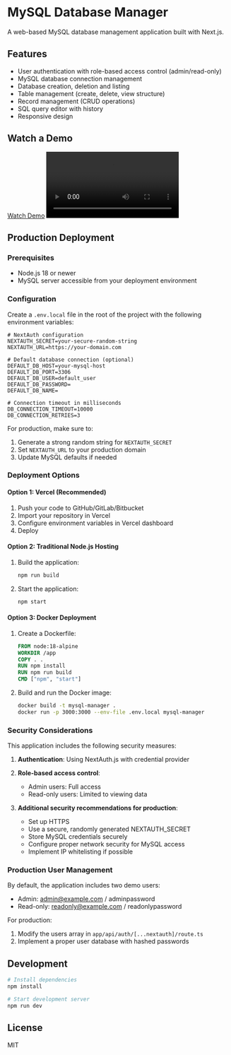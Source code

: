 # MySQL Database Manager

A web-based MySQL database management application built with Next.js.

## Features

- User authentication with role-based access control (admin/read-only)
- MySQL database connection management
- Database creation, deletion and listing
- Table management (create, delete, view structure)
- Record management (CRUD operations)
- SQL query editor with history
- Responsive design

## Watch a Demo
[Watch Demo](https://github.com/Rajatbisht12/sql-Manager/blob/main/blob/DatabaseManger.mp4)
<video src="https://github.com/Rajatbisht12/sql-Manager/blob/main/blob/DatabaseManger.mp4" controls></video>



## Production Deployment

### Prerequisites

- Node.js 18 or newer
- MySQL server accessible from your deployment environment

### Configuration

Create a `.env.local` file in the root of the project with the following environment variables:

```
# NextAuth configuration
NEXTAUTH_SECRET=your-secure-random-string
NEXTAUTH_URL=https://your-domain.com

# Default database connection (optional)
DEFAULT_DB_HOST=your-mysql-host
DEFAULT_DB_PORT=3306
DEFAULT_DB_USER=default_user
DEFAULT_DB_PASSWORD=
DEFAULT_DB_NAME=

# Connection timeout in milliseconds
DB_CONNECTION_TIMEOUT=10000
DB_CONNECTION_RETRIES=3
```

For production, make sure to:
1. Generate a strong random string for `NEXTAUTH_SECRET`
2. Set `NEXTAUTH_URL` to your production domain
3. Update MySQL defaults if needed

### Deployment Options

#### Option 1: Vercel (Recommended)

1. Push your code to GitHub/GitLab/Bitbucket
2. Import your repository in Vercel
3. Configure environment variables in Vercel dashboard
4. Deploy

#### Option 2: Traditional Node.js Hosting

1. Build the application:
   ```bash
   npm run build
   ```

2. Start the application:
   ```bash
   npm start
   ```

#### Option 3: Docker Deployment

1. Create a Dockerfile:
   ```dockerfile
   FROM node:18-alpine
   WORKDIR /app
   COPY . .
   RUN npm install
   RUN npm run build
   CMD ["npm", "start"]
   ```

2. Build and run the Docker image:
   ```bash
   docker build -t mysql-manager .
   docker run -p 3000:3000 --env-file .env.local mysql-manager
   ```

### Security Considerations

This application includes the following security measures:

1. **Authentication**: Using NextAuth.js with credential provider
2. **Role-based access control**:
   - Admin users: Full access
   - Read-only users: Limited to viewing data

3. **Additional security recommendations for production**:
   - Set up HTTPS
   - Use a secure, randomly generated NEXTAUTH_SECRET
   - Store MySQL credentials securely
   - Configure proper network security for MySQL access
   - Implement IP whitelisting if possible

### Production User Management

By default, the application includes two demo users:
- Admin: admin@example.com / adminpassword
- Read-only: readonly@example.com / readonlypassword

For production:
1. Modify the users array in `app/api/auth/[...nextauth]/route.ts`
2. Implement a proper user database with hashed passwords

## Development

```bash
# Install dependencies
npm install

# Start development server
npm run dev
```

## License

MIT
